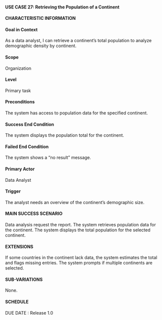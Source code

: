 #### **USE CASE 27: Retrieving the Population of a Continent**
#### **CHARACTERISTIC INFORMATION**

#### **Goal in Context**
As a data analyst, I can retrieve a continent’s total population to analyze demographic density by continent.

#### **Scope**
Organization

#### **Level**
Primary task

#### **Preconditions**
The system has access to population data for the specified continent.

#### **Success End Condition**
The system displays the population total for the continent.

#### **Failed End Condition**
The system shows a “no result” message.

#### **Primary Actor**
Data Analyst

#### **Trigger**
The analyst needs an overview of the continent’s demographic size.

#### **MAIN SUCCESS SCENARIO**
Data analysis request the report.
The system retrieves population data for the continent.
The system displays the total population for the selected continent.
#### **EXTENSIONS**
If some countries in the continent lack data, the system estimates the total and flags missing entries.
The system prompts if multiple continents are selected.

#### **SUB-VARIATIONS**
None.

#### **SCHEDULE**
DUE DATE : Release 1.0